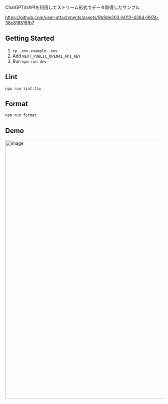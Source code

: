 ChatGPTのAPIを利用してストリーム形式でデータ取得したサンプル

https://github.com/user-attachments/assets/9b8de303-b012-4364-9974-38c818519fb7

## Getting Started

1. `cp .env.example .env`
2. Add `NEXT_PUBLIC_OPENAI_API_KEY`
3. Run `npm run dev`

## Lint

`npm run lint:fix`

## Format

`npm run format`

## Demo

<img width="826" alt="image" src="https://github.com/user-attachments/assets/7fa6d10a-3c38-4830-8a53-377487f7e004" />

